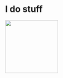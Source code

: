 # I do stuff

<img align="left" height="170" src="https://media.discordapp.net/attachments/1168648440834703411/1271997551691825333/CarrdieQNA.gif?ex=66b95f88&is=66b80e08&hm=b36b85d236b60833fd949efdb9bf4aba3d558b5f9766b450b0b29ee86a1a6805&=&width=350&height=350"/>
